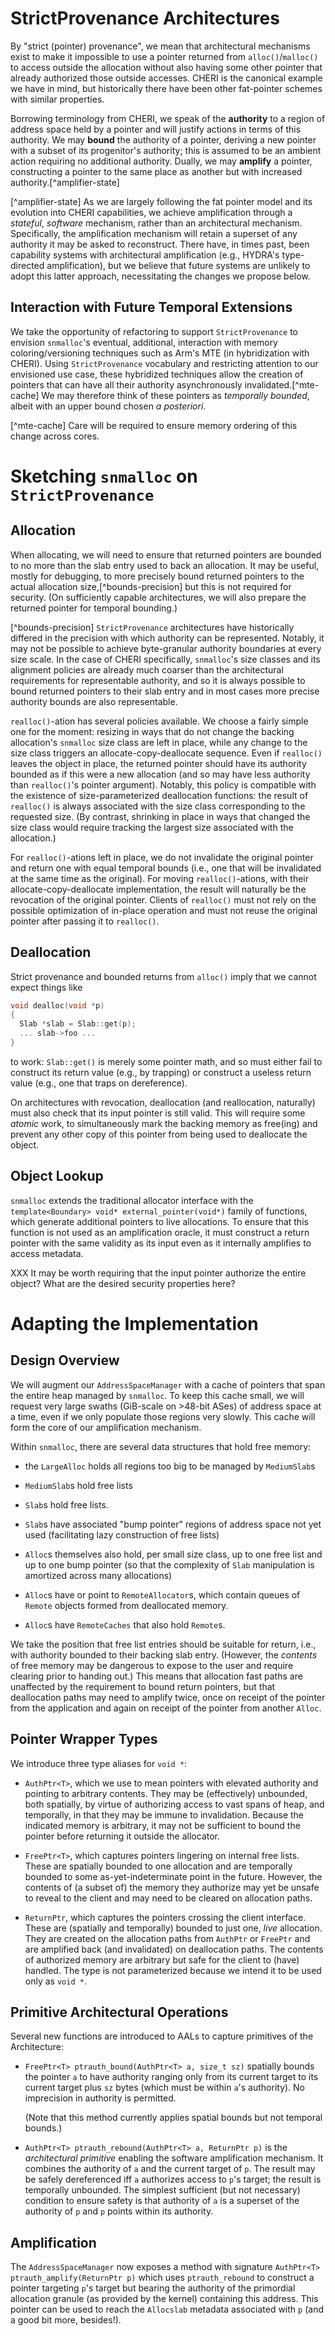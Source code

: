 # StrictProvenance Architectures

By "strict (pointer) provenance", we mean that architectural mechanisms exist to make it impossible to use a pointer returned from `alloc()`/`malloc()` to access outside the allocation without also having some other pointer that already authorized those outside accesses.
CHERI is the canonical example we have in mind, but historically there have been other fat-pointer schemes with similar properties.

Borrowing terminology from CHERI, we speak of the **authority** to a region of address space held by a pointer and will justify actions in terms of this authority.
We may **bound** the authority of a pointer, deriving a new pointer with a subset of its progenitor's authority; this is assumed to be an ambient action requiring no additional authority.
Dually, we may **amplify** a pointer, constructing a pointer to the same place as another but with increased authority.[^amplifier-state]

[^amplifier-state] As we are largely following the fat pointer model and its evolution into CHERI capabilities, we achieve amplification through a *stateful*, *software* mechanism, rather than an architectural mechanism.
Specifically, the amplification mechanism will retain a superset of any authority it may be asked to reconstruct.
There have, in times past, been capability systems with architectural amplification (e.g., HYDRA's type-directed amplification), but we believe that future systems are unlikely to adopt this latter approach, necessitating the changes we propose below.

## Interaction with Future Temporal Extensions

We take the opportunity of refactoring to support `StrictProvenance` to envision `snmalloc`'s eventual, additional, interaction with memory coloring/versioning techniques such as Arm's MTE (in hybridization with CHERI).
Using `StrictProvenance` vocabulary and restricting attention to our envisioned use case, these hybridized techniques allow the creation of pointers that can have all their authority asynchronously invalidated.[^mte-cache]
We may therefore think of these pointers as *temporally bounded*, albeit with an upper bound chosen *a posteriori*.

[^mte-cache] Care will be required to ensure memory ordering of this change across cores.

# Sketching `snmalloc` on `StrictProvenance`

## Allocation

When allocating, we will need to ensure that returned pointers are bounded to no more than the slab entry used to back an allocation.
It may be useful, mostly for debugging, to more precisely bound returned pointers to the actual allocation size,[^bounds-precision] but this is not required for security.
(On sufficiently capable architectures, we will also prepare the returned pointer for temporal bounding.)

[^bounds-precision] `StrictProvenance` architectures have historically differed in the precision with which authority can be represented.
Notably, it may not be possible to achieve byte-granular authority boundaries at every size scale.
In the case of CHERI specifically, `snmalloc`'s size classes and its alignment policies are already much coarser than the architectural requirements for representable authority, and so it is always possible to bound returned pointers to their slab entry and in most cases more precise authority bounds are also representable.

`realloc()`-ation has several policies available.
We choose a fairly simple one for the moment: resizing in ways that do not change the backing allocation's `snmalloc` size class are left in place, while any change to the size class triggers an allocate-copy-deallocate sequence.
Even if `realloc()` leaves the object in place, the returned pointer should have its authority bounded as if this were a new allocation (and so may have less authority than `realloc()`'s pointer argument).
Notably, this policy is compatible with the existence of size-parameterized deallocation functions: the result of `realloc()` is always associated with the size class corresponding to the requested size.
(By contrast, shrinking in place in ways that changed the size class would require tracking the largest size associated with the allocation.)

For `realloc()`-ations left in place, we do not invalidate the original pointer and return one with equal temporal bounds (i.e., one that will be invalidated at the same time as the original).
For moving `realloc()`-ations, with their allocate-copy-deallocate implementation, the result will naturally be the revocation of the original pointer.
Clients of `realloc()` must not rely on the possible optimization of in-place operation and must not reuse the original pointer after passing it to `realloc()`.

## Deallocation

Strict provenance and bounded returns from `alloc()` imply that we cannot expect things like

```c++
void dealloc(void *p)
{
  Slab *slab = Slab::get(p);
  ... slab->foo ...
}
```

to work: `Slab::get()` is merely some pointer math, and so must either fail to construct its return value (e.g., by trapping) or construct a useless return value (e.g., one that traps on dereference).

On architectures with revocation, deallocation (and reallocation, naturally) must also check that its input pointer is still valid.
This will require some *atomic* work, to simultaneously mark the backing memory as free(ing) and prevent any other copy of this pointer from being used to deallocate the object.

## Object Lookup

`snmalloc` extends the traditional allocator interface with the `template<Boundary> void* external_pointer(void*)` family of functions, which generate additional pointers to live allocations.
To ensure that this function is not used as an amplification oracle, it must construct a return pointer with the same validity as its input even as it internally amplifies to access metadata.

XXX It may be worth requiring that the input pointer authorize the entire object?
What are the desired security properties here?

# Adapting the Implementation

## Design Overview

We will augment our `AddressSpaceManager` with a cache of pointers that span the entire heap managed by `snmalloc`.
To keep this cache small, we will request very large swaths (GiB-scale on >48-bit ASes) of address space at a time, even if we only populate those regions very slowly.
This cache will form the core of our amplification mechanism.

Within `snmalloc`, there are several data structures that hold free memory:

* the `LargeAlloc` holds all regions too big to be managed by `MediumSlab`s

* `MediumSlab`s hold free lists

* `Slab`s hold free lists.

* `Slab`s have associated "bump pointer" regions of address space not yet used (facilitating lazy construction of free lists)

* `Alloc`s themselves also hold, per small size class, up to one free list and up to one bump pointer (so that the complexity of `Slab` manipulation is amortized across many allocations)

* `Alloc`s have or point to `RemoteAllocator`s, which contain queues of `Remote` objects formed from deallocated memory.

* `Alloc`s have `RemoteCaches` that also hold `Remote`s.

We take the position that free list entries should be suitable for return, i.e., with authority bounded to their backing slab entry.
(However, the *contents* of free memory may be dangerous to expose to the user and require clearing prior to handing out.)
This means that allocation fast paths are unaffected by the requirement to bound return pointers, but that deallocation paths may need to amplify twice, once on receipt of the pointer from the application and again on receipt of the pointer from another `Alloc`.

## Pointer Wrapper Types

We introduce three type aliases for `void *`:

* `AuthPtr<T>`, which we use to mean pointers with elevated authority and pointing to arbitrary contents.
  They may be (effectively) unbounded, both spatially, by virtue of authorizing access to vast spans of heap, and temporally, in that they may be immune to invalidation.
  Because the indicated memory is arbitrary, it may not be sufficient to bound the pointer before returning it outside the allocator.

* `FreePtr<T>`, which captures pointers lingering on internal free lists.
  These are spatially bounded to one allocation and are temporally bounded to some as-yet-indeterminate point in the future.
  However, the contents of (a subset of) the memory they authorize may yet be unsafe to reveal to the client and may need to be cleared on allocation paths.

* `ReturnPtr`, which captures the pointers crossing the client interface.
  These are (spatially and temporally) bounded to just one, *live* allocation.
  They are created on the allocation paths from `AuthPtr` or `FreePtr` and are amplified back (and invalidated) on deallocation paths.
  The contents of authorized memory are arbitrary but safe for the client to (have) handled.
  The type is not parameterized because we intend it to be used only as `void *`.

## Primitive Architectural Operations

Several new functions are introduced to AALs to capture primitives of the Architecture:

* `FreePtr<T> ptrauth_bound(AuthPtr<T> a, size_t sz)` spatially bounds the pointer `a` to have authority ranging only from its current target to its current target plus `sz` bytes (which must be within `a`'s authority).
  No imprecision in authority is permitted.

  (Note that this method currently applies spatial bounds but not temporal bounds.)

* `AuthPtr<T> ptrauth_rebound(AuthPtr<T> a, ReturnPtr p)` is the *architectural primitive* enabling the software amplification mechanism.
  It combines the authority of `a` and the current target of `p`.
  The result may be safely dereferenced iff `a` authorizes access to `p`'s target; the result is temporally unbounded.
  The simplest sufficient (but not necessary) condition to ensure safety is that authority of `a` is a superset of the authority of `p` and `p` points within its authority.

## Amplification

The `AddressSpaceManager` now exposes a method with signature `AuthPtr<T> ptrauth_amplify(ReturnPtr p)` which uses `ptrauth_rebound` to construct a pointer targeting `p`'s target but bearing the authority of the primordial allocation granule (as provided by the kernel) containing this address.
This pointer can be used to reach the `Allocslab` metadata associated with `p` (and a good bit more, besides!).
